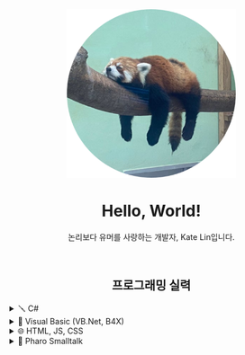 <div align="center">
  <img src="https://raw.githubusercontent.com/KateLin-BASIC/KateLin-BASIC/main/assets/avatar.png" style="width: 300px; height: 300px;"/>
  <h1>Hello, World!</h1>
  <p align="center">논리보다 유머를 사랑하는 개발자, Kate Lin입니다.</p>
  <br/>
  
  <h2>프로그래밍 실력</h2>
  <div align="left">
      <details>
        <summary>🪛 C#</summary>
          <p>영원할 것만 같던 VB.Net의 충격적인 업데이트 중단 소식을 듣고 배우기 시작해 여기까지 오게 되었습니다. 제가 가장 좋아하는 프로그래밍 언어이기도 합니다.</p>
      </details>
  </div>
  
  <div align="left">
      <details>
        <summary>🔧 Visual Basic (VB.Net, B4X)</summary>
          <p>제가 스크래치 같은 블록 코딩에서 벗어나 처음으로 사용해본 프로그래밍 언어입니다. 더 이상 실전에서 자주 사용하지는 않지만 저에게 있어 의미가 깊은 언어입니다.</p>
      </details>
  </div>
  
  <div align="left">
    <details>
      <summary>🌐 HTML, JS, CSS</summary>
      <p>원래 자바스크립트는 별로 좋아하지 않고 디자인에 소질이 없어 부트스트랩만 쓰며 제대로 배워볼 생각도 하지 않았지만 최근에 모종의 이유로 공부하게 되었습니다.</p>
    </details>
  </div>
  
  <div align="left">
    <details>
      <summary>🧰 Pharo Smalltalk</summary>
      <p>가장 최근에 배우기 시작한 언어입니다. 객체 지향 언어에 대해 제 시점을 바꾸게 해준 계기이기도 합니다.</p>
    </details>
  </div>
</div>
